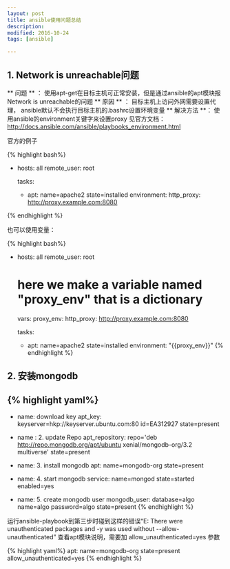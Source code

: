 ```yaml
---
layout: post
title: ansible使用问题总结
description: 
modified: 2016-10-24
tags: [ansible]

---
```


## 1. Network is unreachable问题
** 问题 **  ： 使用apt-get在目标主机可正常安装，但是通过ansible的apt模块报 Network is unreachable的问题
** 原因 ** ： 目标主机上访问外网需要设置代理， ansible默认不会执行目标主机的.bashrc设置环境变量
** 解决方法 **： 使用ansible的environment关键字来设置proxy
见官方文档： http://docs.ansible.com/ansible/playbooks_environment.html

官方的例子

{% highlight bash%}
- hosts: all
  remote_user: root

  tasks:

    - apt: name=apache2 state=installed
      environment:
      http_proxy: http://proxy.example.com:8080
      
{% endhighlight %}

也可以使用变量：

{% highlight bash%}
- hosts: all
  remote_user: root

  # here we make a variable named "proxy_env" that is a dictionary
  vars:
    proxy_env:
      http_proxy: http://proxy.example.com:8080

  tasks:

    - apt: name=apache2 state=installed
      environment: "{{proxy_env}}"
{% endhighlight %}

## 2. 安装mongodb

{% highlight yaml%}
---
- name: download key
  apt_key: keyserver=hkp://keyserver.ubuntu.com:80 id=EA312927 state=present

- name : 2. update Repo
  apt_repository: repo='deb http://repo.mongodb.org/apt/ubuntu xenial/mongodb-org/3.2 multiverse' state=present

- name: 3. install mongodb
  apt: name=mongodb-org state=present 

- name: 4. start mongodb
  service: name=mongod state=started enabled=yes

- name: 5. create mongodb user
  mongodb_user: database=algo name=algo password=algo state=present
{% endhighlight %}


运行ansible-playbook到第三步时碰到这样的错误“E: There were unauthenticated packages and -y was used without --allow-unauthenticated”
查看apt模块说明，需要加 allow_unauthenticated=yes 参数

{% highlight yaml%}
apt: name=mongodb-org state=present allow_unauthenticated=yes
{% endhighlight %}

